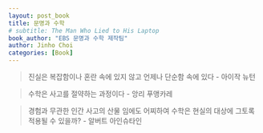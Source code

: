 ```yaml
---
layout: post_book
title: 문명과 수학
# subtitle: The Man Who Lied to His Laptop
book_author: "EBS 문명과 수학 제작팀"
author: Jinho Choi
categories: [Book]
---
```


> 진실은 복잡함이나 혼란 속에 있지 않고 언제나 단순함 속에 있다 - 아이작 뉴턴

> 수학은 사고를 절약하는 과정이다 - 앙리 푸앵카레

> 경험과 무관한 인간 사고의 산물 임에도 어찌하여 수학은 현실의 대상에 그토록 적용될 수 있을까? - 알버트 아인슈타인
